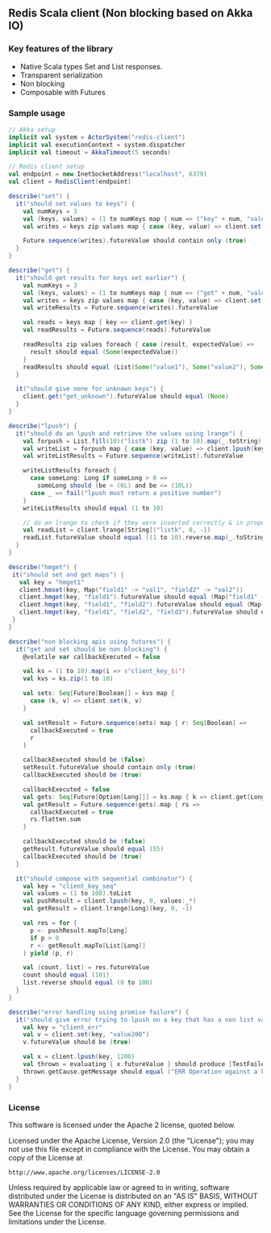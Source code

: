 ## Redis Scala client (Non blocking based on Akka IO)

### Key features of the library

- Native Scala types Set and List responses.
- Transparent serialization
- Non blocking
- Composable with Futures

### Sample usage

```scala
// Akka setup
implicit val system = ActorSystem("redis-client")
implicit val executionContext = system.dispatcher
implicit val timeout = AkkaTimeout(5 seconds)

// Redis client setup
val endpoint = new InetSocketAddress("localhost", 6379)
val client = RedisClient(endpoint)
```

```scala
describe("set") {
  it("should set values to keys") {
    val numKeys = 3
    val (keys, values) = (1 to numKeys map { num => ("key" + num, "value" + num) }).unzip
    val writes = keys zip values map { case (key, value) => client.set(key, value) }

    Future.sequence(writes).futureValue should contain only (true)
  }
}
```

```scala
describe("get") {
  it("should get results for keys set earlier") {
    val numKeys = 3
    val (keys, values) = (1 to numKeys map { num => ("get" + num, "value" + num) }).unzip
    val writes = keys zip values map { case (key, value) => client.set(key, value) }
    val writeResults = Future.sequence(writes).futureValue

    val reads = keys map { key => client.get(key) }
    val readResults = Future.sequence(reads).futureValue

    readResults zip values foreach { case (result, expectedValue) =>
      result should equal (Some(expectedValue))
    }
    readResults should equal (List(Some("value1"), Some("value2"), Some("value3")))
  }

  it("should give none for unknown keys") {
    client.get("get_unknown").futureValue should equal (None)
  }
}
```

```scala
describe("lpush") {
  it("should do an lpush and retrieve the values using lrange") {
    val forpush = List.fill(10)("listk") zip (1 to 10).map(_.toString)
    val writeList = forpush map { case (key, value) => client.lpush(key, value) }
    val writeListResults = Future.sequence(writeList).futureValue

    writeListResults foreach {
      case someLong: Long if someLong > 0 =>
        someLong should (be > (0L) and be <= (10L))
      case _ => fail("lpush must return a positive number")
    }
    writeListResults should equal (1 to 10)

    // do an lrange to check if they were inserted correctly & in proper order
    val readList = client.lrange[String]("listk", 0, -1)
    readList.futureValue should equal ((1 to 10).reverse.map(_.toString))
  }
}
```

```scala
describe("hmget") {
 it("should set and get maps") {
   val key = "hmget1"
   client.hmset(key, Map("field1" -> "val1", "field2" -> "val2"))
   client.hmget(key, "field1").futureValue should equal (Map("field1" -> "val1"))
   client.hmget(key, "field1", "field2").futureValue should equal (Map("field1" -> "val1", "field2" -> "val2"))
   client.hmget(key, "field1", "field2", "field3").futureValue should equal (Map("field1" -> "val1", "field2" -> "val2"))
 }
}
 ```

```scala
describe("non blocking apis using futures") {
  it("get and set should be non blocking") {
    @volatile var callbackExecuted = false

    val ks = (1 to 10).map(i => s"client_key_$i")
    val kvs = ks.zip(1 to 10)

    val sets: Seq[Future[Boolean]] = kvs map {
      case (k, v) => client.set(k, v)
    }

    val setResult = Future.sequence(sets) map { r: Seq[Boolean] =>
      callbackExecuted = true
      r
    }

    callbackExecuted should be (false)
    setResult.futureValue should contain only (true)
    callbackExecuted should be (true)

    callbackExecuted = false
    val gets: Seq[Future[Option[Long]]] = ks.map { k => client.get[Long](k) }
    val getResult = Future.sequence(gets).map { rs =>
      callbackExecuted = true
      rs.flatten.sum
    }

    callbackExecuted should be (false)
    getResult.futureValue should equal (55)
    callbackExecuted should be (true)
  }

  it("should compose with sequential combinator") {
    val key = "client_key_seq"
    val values = (1 to 100).toList
    val pushResult = client.lpush(key, 0, values:_*)
    val getResult = client.lrange[Long](key, 0, -1)

    val res = for {
      p <- pushResult.mapTo[Long]
      if p > 0
      r <- getResult.mapTo[List[Long]]
    } yield (p, r)

    val (count, list) = res.futureValue
    count should equal (101)
    list.reverse should equal (0 to 100)
  }
}
```

```scala
describe("error handling using promise failure") {
  it("should give error trying to lpush on a key that has a non list value") {
    val key = "client_err"
    val v = client.set(key, "value200")
    v.futureValue should be (true)

    val x = client.lpush(key, 1200)
    val thrown = evaluating { x.futureValue } should produce [TestFailedException]
    thrown.getCause.getMessage should equal ("ERR Operation against a key holding the wrong kind of value")
  }
}
```

### License

This software is licensed under the Apache 2 license, quoted below.

Licensed under the Apache License, Version 2.0 (the "License"); you may not
use this file except in compliance with the License. You may obtain a copy of
the License at

    http://www.apache.org/licenses/LICENSE-2.0

Unless required by applicable law or agreed to in writing, software
distributed under the License is distributed on an "AS IS" BASIS, WITHOUT
WARRANTIES OR CONDITIONS OF ANY KIND, either express or implied. See the
License for the specific language governing permissions and limitations under
the License.
